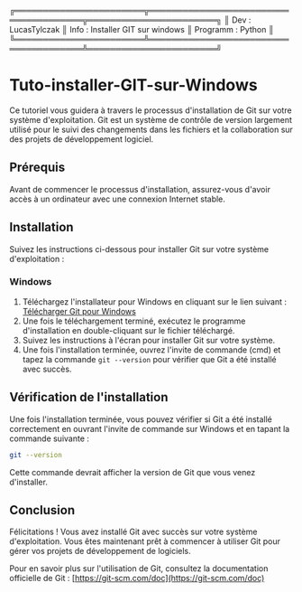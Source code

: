 ╔═══════════════════════╦══════════════════════════════════════╦═══════════════════════╗
║  Dev : LucasTylczak   ║  Info  : Installer GIT sur windows 	 ║          Programm  : Python   ║
╚═══════════════════════╩══════════════════════════════════════╩═══════════════════════╝ 

# Tuto-installer-GIT-sur-Windows

Ce tutoriel vous guidera à travers le processus d'installation de Git sur votre système d'exploitation. Git est un système de contrôle de version largement utilisé pour le suivi des changements dans les fichiers et la collaboration sur des projets de développement logiciel.

## Prérequis

Avant de commencer le processus d'installation, assurez-vous d'avoir accès à un ordinateur avec une connexion Internet stable.

## Installation

Suivez les instructions ci-dessous pour installer Git sur votre système d'exploitation :

### Windows

1. Téléchargez l'installateur pour Windows en cliquant sur le lien suivant : [Télécharger Git pour Windows](https://github.com/git-for-windows/git/releases/download/v2.43.0.windows.1/Git-2.43.0-64-bit.exe)
2. Une fois le téléchargement terminé, exécutez le programme d'installation en double-cliquant sur le fichier téléchargé.
3. Suivez les instructions à l'écran pour installer Git sur votre système.
4. Une fois l'installation terminée, ouvrez l'invite de commande (cmd) et tapez la commande `git --version` pour vérifier que Git a été installé avec succès.

## Vérification de l'installation

Une fois l'installation terminée, vous pouvez vérifier si Git a été installé correctement en ouvrant l'invite de commande sur Windows et en tapant la commande suivante :

```bash
git --version
```

Cette commande devrait afficher la version de Git que vous venez d'installer.

## Conclusion

Félicitations ! Vous avez installé Git avec succès sur votre système d'exploitation. Vous êtes maintenant prêt à commencer à utiliser Git pour gérer vos projets de développement de logiciels.

Pour en savoir plus sur l'utilisation de Git, consultez la documentation officielle de Git : [https://git-scm.com/doc](https://git-scm.com/doc)
